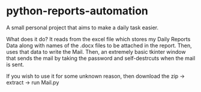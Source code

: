 # python-reports-automation
A small personal project that aims to make a daily task easier.

What does it do?
It reads from the excel file which stores my Daily Reports Data along with names of the .docx files to be attached in the report. Then, uses that data to write the Mail.
Then, an extremely basic tkinter window that sends the mail by taking the password and self-destrcuts when the mail is sent.

If you wish to use it for some unknown reason, then download the zip -> extract -> run Mail.py
